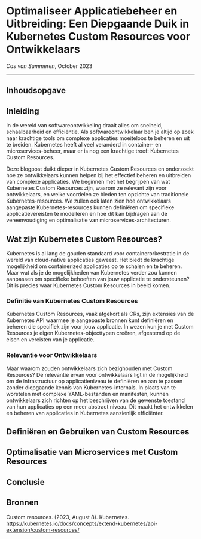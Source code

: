 # Optimaliseer Applicatiebeheer en Uitbreiding: Een Diepgaande Duik in Kubernetes Custom Resources voor Ontwikkelaars

*Cas van Summeren*, October 2023
<hr>

## Inhoudsopgave

## Inleiding

In de wereld van softwareontwikkeling draait alles om snelheid, schaalbaarheid en efficiëntie. Als softwareontwikkelaar ben je altijd op zoek naar krachtige tools om complexe applicaties moeiteloos te beheren en uit te breiden. Kubernetes heeft al veel veranderd in container- en microservices-beheer, maar er is nog een krachtige troef: Kubernetes Custom Resources.

Deze blogpost duikt dieper in Kubernetes Custom Resources en onderzoekt hoe ze ontwikkelaars kunnen helpen bij het effectief beheren en uitbreiden van complexe applicaties. We beginnen met het begrijpen van wat Kubernetes Custom Resources zijn, waarom ze relevant zijn voor ontwikkelaars, en welke voordelen ze bieden ten opzichte van traditionele Kubernetes-resources. We zullen ook laten zien hoe ontwikkelaars aangepaste Kubernetes-resources kunnen definiëren om specifieke applicatievereisten te modelleren en hoe dit kan bijdragen aan de vereenvoudiging en optimalisatie van microservices-architecturen.

## Wat zijn Kubernetes Custom Resources?

Kubernetes is al lang de gouden standaard voor containerorkestratie in de wereld van cloud-native applicaties geweest. Het biedt de krachtige mogelijkheid om containerized applicaties op te schalen en te beheren. Maar wat als je de mogelijkheden van Kubernetes verder zou kunnen aanpassen om specifieke behoeften van jouw applicatie te ondersteunen? Dit is precies waar Kubernetes Custom Resources in beeld komen.

### Definitie van Kubernetes Custom Resources

Kubernetes Custom Resources, vaak afgekort als CRs, zijn extensies van de Kubernetes API waarmee je aangepaste bronnen kunt definiëren en beheren die specifiek zijn voor jouw applicatie. In wezen kun je met Custom Resources je eigen Kubernetes-objecttypen creëren, afgestemd op de eisen en vereisten van je applicatie.

### Relevantie voor Ontwikkelaars

Maar waarom zouden ontwikkelaars zich bezighouden met Custom Resources? De relevantie ervan voor ontwikkelaars ligt in de mogelijkheid om de infrastructuur op applicatieniveau te definiëren en aan te passen zonder diepgaande kennis van Kubernetes-internals. In plaats van te worstelen met complexe YAML-bestanden en manifesten, kunnen ontwikkelaars zich richten op het beschrijven van de gewenste toestand van hun applicaties op een meer abstract niveau. Dit maakt het ontwikkelen en beheren van applicaties in Kubernetes aanzienlijk efficiënter.

## Definiëren en Gebruiken van Custom Resources

## Optimalisatie van Microservices met Custom Resources

## Conclusie

## Bronnen

Custom resources. (2023, August 8). Kubernetes. <https://kubernetes.io/docs/concepts/extend-kubernetes/api-extension/custom-resources/>  
